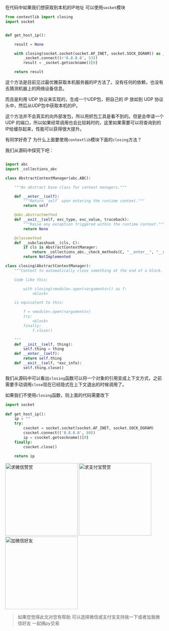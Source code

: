 在代码中如果我们想获取到本机的IP地址 可以使用`socket`模块

```python
from contextlib import closing
import socket


def get_host_ip():

    result = None

    with closing(socket.socket(socket.AF_INET, socket.SOCK_DGRAM)) as _socket:
        _socket.connect((r'8.8.8.8', 53))
        result = _socket.getsockname()[0]

    return result
```

这个方法是目前见过最优雅获取本机服务器的IP方法了。没有任何的依赖，也没有去猜测机器上的网络设备信息。

而且是利用 UDP 协议来实现的，生成一个UDP包，把自己的 IP 放如到 UDP 协议头中，然后从UDP包中获取本机的IP。

这个方法并不会真实的向外部发包，所以用抓包工具是看不到的。但是会申请一个 UDP 的端口，所以如果经常调用也会比较耗时的，这里如果需要可以将查询到的IP给缓存起来，性能可以获得很大提升。

有同学好奇了 为什么上面要使用`contextlib`模块下面的`closing`方法？

我们从源码中探究下吧：
```python

import abc
import _collections_abc

class AbstractContextManager(abc.ABC):

    """An abstract base class for context managers."""

    def __enter__(self):
        """Return `self` upon entering the runtime context."""
        return self

    @abc.abstractmethod
    def __exit__(self, exc_type, exc_value, traceback):
        """Raise any exception triggered within the runtime context."""
        return None

    @classmethod
    def __subclasshook__(cls, C):
        if cls is AbstractContextManager:
            return _collections_abc._check_methods(C, "__enter__", "__exit__")
        return NotImplemented

class closing(AbstractContextManager):
    """Context to automatically close something at the end of a block.

    Code like this:

        with closing(<module>.open(<arguments>)) as f:
            <block>

    is equivalent to this:

        f = <module>.open(<arguments>)
        try:
            <block>
        finally:
            f.close()

    """
    def __init__(self, thing):
        self.thing = thing
    def __enter__(self):
        return self.thing
    def __exit__(self, *exc_info):
        self.thing.close()
```

我们从源码中可以看出`closing`函数可以将一个对象的引用变成上下文方式，之前需要手动调用`close`现在已经隐式在上下文退出的时候调用了。

如果我们不使用`closing`函数，则上面的代码需要改下

```python
import socket
 
def get_host_ip():
    ip = ""
    try:
        csocket = socket.socket(socket.AF_INET, socket.SOCK_DGRAM)
        csocket.connect(('8.8.8.8', 80))
        ip = csocket.getsockname()[0]
    finally:
        csocket.close()
 
    return ip
```

<img src="https://s1.ax1x.com/2020/06/25/NwjAbj.jpg" alt="求微信赞赏" border="0"  width="230" height="230" />

<img src="https://s1.ax1x.com/2020/06/25/NwjvyF.jpg" alt="求支付宝赞赏" border="0"  width="230" height="230"/>

<img src="https://s1.ax1x.com/2020/06/25/Nwv8l8.jpg" alt="加微信好友" border="0" width="230" height="230"/>

> 如果您觉得此文对您有帮助 可以选择微信或支付宝支持我一下或者加我微信好友 一起搞py交易
